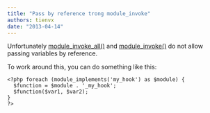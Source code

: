 ```yaml
---
title: "Pass by reference trong module_invoke"
authors: tienvx
date: "2013-04-14"
---
```


Unfortunately [module_invoke_all()](http://api.drupal.org/api/drupal/includes!module.inc/function/module_invoke_all/7) and [module_invoke()](http://api.drupal.org/api/drupal/includes!module.inc/function/module_invoke/7) do not allow passing variables by reference.

To work around this, you can do something like this:

```
<?php foreach (module_implements('my_hook') as $module) {
  $function = $module . '_my_hook';
  $function($var1, $var2);
}
?>
```
